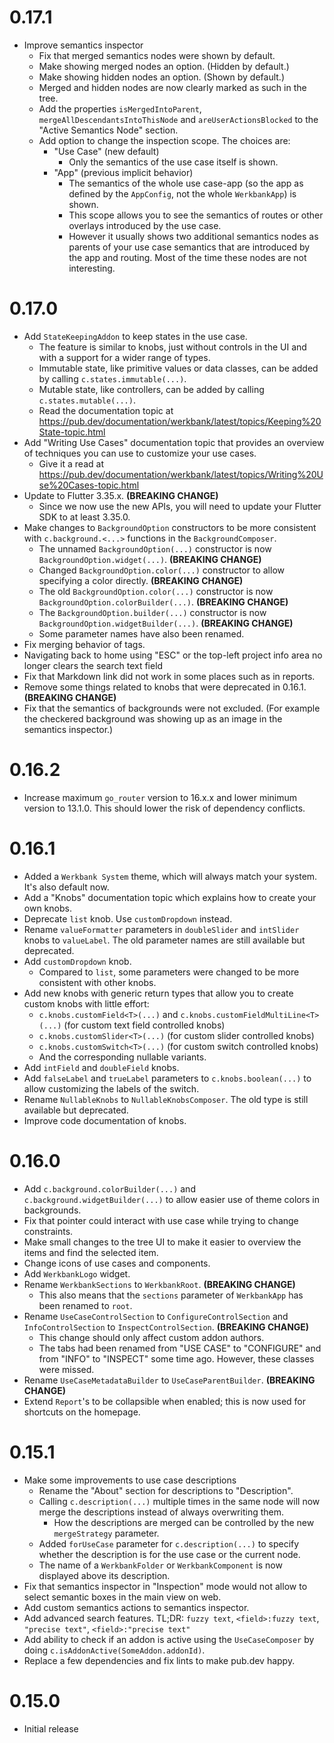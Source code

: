 # 0.17.1
- Improve semantics inspector
  - Fix that merged semantics nodes were shown by default.
  - Make showing merged nodes an option. (Hidden by default.)
  - Make showing hidden nodes an option. (Shown by default.)
  - Merged and hidden nodes are now clearly marked as such in the tree.
  - Add the properties `isMergedIntoParent`, `mergeAllDescendantsIntoThisNode` and `areUserActionsBlocked` to the "Active Semantics Node" section.
  - Add option to change the inspection scope. The choices are:
    - "Use Case" (new default)
      - Only the semantics of the use case itself is shown.
    - "App" (previous implicit behavior)
      - The semantics of the whole use case-app (so the app as defined by the `AppConfig`, not the whole `WerkbankApp`) is shown.
      - This scope allows you to see the semantics of routes or other overlays introduced by the use case.
      - However it usually shows two additional semantics nodes as parents of your use case semantics that are introduced by the app and routing. Most of the time these nodes are not interesting.


# 0.17.0
- Add `StateKeepingAddon` to keep states in the use case.
  - The feature is similar to knobs, just without controls in the UI and with a support for a wider range of types.
  - Immutable state, like primitive values or data classes, can be added by calling `c.states.immutable(...)`.
  - Mutable state, like controllers, can be added by calling `c.states.mutable(...)`.
  - Read the documentation topic at https://pub.dev/documentation/werkbank/latest/topics/Keeping%20State-topic.html
- Add "Writing Use Cases" documentation topic that provides an overview of techniques you can use to customize your use cases.
  - Give it a read at https://pub.dev/documentation/werkbank/latest/topics/Writing%20Use%20Cases-topic.html
- Update to Flutter 3.35.x. **(BREAKING CHANGE)**
  - Since we now use the new APIs, you will need to update your Flutter SDK to at least 3.35.0.
- Make changes to `BackgroundOption` constructors to be more consistent with `c.background.<...>` functions in the `BackgroundComposer`.
  - The unnamed `BackgroundOption(...)` constructor is now `BackgroundOption.widget(...)`. **(BREAKING CHANGE)**
  - Changed `BackgroundOption.color(...)` constructor to allow specifying a color directly. **(BREAKING CHANGE)**
  - The old `BackgroundOption.color(...)` constructor is now `BackgroundOption.colorBuilder(...)`. **(BREAKING CHANGE)**
  - The `BackgroundOption.builder(...)` constructor is now `BackgroundOption.widgetBuilder(...)`. **(BREAKING CHANGE)**
  - Some parameter names have also been renamed.
- Fix merging behavior of tags.
- Navigating back to home using "ESC" or the top-left project info area no longer clears the search text field
- Fix that Markdown link did not work in some places such as in reports.
- Remove some things related to knobs that were deprecated in 0.16.1. **(BREAKING CHANGE)**
- Fix that the semantics of backgrounds were not excluded. (For example the checkered background was showing up as an image in the semantics inspector.)

# 0.16.2
- Increase maximum `go_router` version to 16.x.x and lower minimum version to 13.1.0.
  This should lower the risk of dependency conflicts.

# 0.16.1
- Added a `Werkbank System` theme, which will always match your system. It's also default now.
- Add a "Knobs" documentation topic which explains how to create your own knobs.
- Deprecate `list` knob. Use `customDropdown` instead.
- Rename `valueFormatter` parameters in `doubleSlider` and `intSlider` knobs to `valueLabel`.
  The old parameter names are still available but deprecated.
- Add `customDropdown` knob.
  - Compared to `list`, some parameters were changed to be more consistent with other knobs.
- Add new knobs with generic return types that allow you to create custom knobs with little effort:
  - `c.knobs.customField<T>(...)` and `c.knobs.customFieldMultiLine<T>(...)` (for custom text field controlled knobs)
  - `c.knobs.customSlider<T>(...)` (for custom slider controlled knobs)
  - `c.knobs.customSwitch<T>(...)` (for custom switch controlled knobs)
  - And the corresponding nullable variants.
- Add `intField` and `doubleField` knobs.
- Add `falseLabel` and `trueLabel` parameters to `c.knobs.boolean(...)` to allow customizing the labels of the switch.
- Rename `NullableKnobs` to `NullableKnobsComposer`. The old type is still available but deprecated.
- Improve code documentation of knobs.

# 0.16.0
- Add `c.background.colorBuilder(...)` and `c.background.widgetBuilder(...)` to allow easier use of theme colors in backgrounds.
- Fix that pointer could interact with use case while trying to change constraints.
- Make small changes to the tree UI to make it easier to overview the items and find the selected item.
- Change icons of use cases and components.
- Add `WerkbankLogo` widget.
- Rename `WerkbankSections` to `WerkbankRoot`. **(BREAKING CHANGE)**
  - This also means that the `sections` parameter of `WerkbankApp` has been renamed to `root`.
- Rename `UseCaseControlSection` to `ConfigureControlSection` and `InfoControlSection` to `InspectControlSection`. **(BREAKING CHANGE)**
  - This change should only affect custom addon authors.
  - The tabs had been renamed from "USE CASE" to "CONFIGURE" and from "INFO" to "INSPECT" some time ago. However, these classes were missed.
- Rename `UseCaseMetadataBuilder` to `UseCaseParentBuilder`. **(BREAKING CHANGE)**
- Extend `Report`'s to be collapsible when enabled; this is now used for shortcuts on the homepage.

# 0.15.1
- Make some improvements to use case descriptions
  - Rename the "About" section for descriptions to "Description".
  - Calling `c.description(...)` multiple times in the same node will now merge the descriptions instead of always overwriting them.
    - How the descriptions are merged can be controlled by the new `mergeStrategy` parameter.
  - Added `forUseCase` parameter for `c.description(...)` to specify whether the description is for the use case or the current node.
  - The name of a `WerkbankFolder` or `WerkbankComponent` is now displayed above its description.
- Fix that semantics inspector in "Inspection" mode would not allow to select semantic boxes in the main view on web.
- Add custom semantics actions to semantics inspector.
- Add advanced search features. TL;DR: `fuzzy text`, `<field>:fuzzy text`, `"precise text"`, `<field>:"precise text"`
- Add ability to check if an addon is active using the `UseCaseComposer` by doing `c.isAddonActive(SomeAddon.addonId)`.
- Replace a few dependencies and fix lints to make pub.dev happy.

# 0.15.0

- Initial release
